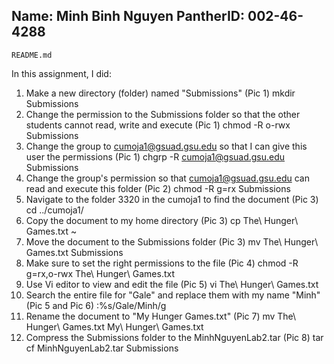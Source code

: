 Name: Minh Binh Nguyen
PantherID: 002-46-4288
-------------------------------------
	README.md

In this assignment, I did:
1. Make a new directory (folder) named "Submissions" (Pic 1)
	mkdir Submissions
2. Change the permission to the Submissions folder so that the other students cannot read, write and execute (Pic 1)
	chmod -R o-rwx Submissions
3. Change the group to cumoja1@gsuad.gsu.edu so that I can give this user the permissions (Pic 1)
	chgrp -R cumoja1@gsuad.gsu.edu Submissions
4. Change the group's permission so that cumoja1@gsuad.gsu.edu can read and execute this folder (Pic 2)
	chmod -R g=rx Submissions
5. Navigate to the folder 3320 in the cumoja1 to find the document (Pic 3)
	cd ../cumoja1/
6. Copy the document to my home directory (Pic 3)
	cp The\ Hunger\ Games.txt ~
7. Move the document to the Submissions folder (Pic 3)
	mv The\ Hunger\ Games.txt Submissions
8. Make sure to set the right permissions to the file (Pic 4)
	chmod -R g=rx,o-rwx The\ Hunger\ Games.txt
9. Use Vi editor to view and edit the file (Pic 5)
	vi The\ Hunger\ Games.txt
10. Search the entire file for "Gale" and replace them with my name "Minh" (Pic 5 and Pic 6)
	:%s/Gale/Minh/g
11. Rename the document to "My Hunger Games.txt" (Pic 7)
	mv The\ Hunger\ Games.txt My\ Hunger\ Games.txt
12. Compress the Submissions folder to the MinhNguyenLab2.tar (Pic 8)
	tar cf MinhNguyenLab2.tar Submissions

